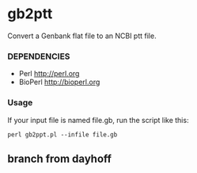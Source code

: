 # gb2ptt
Convert a Genbank flat file to an NCBI ptt file.

### DEPENDENCIES
 - Perl http://perl.org
 - BioPerl http://bioperl.org

### Usage

If your input file is named file.gb, run the script like this:

`perl gb2ppt.pl --infile file.gb`

## branch from dayhoff
